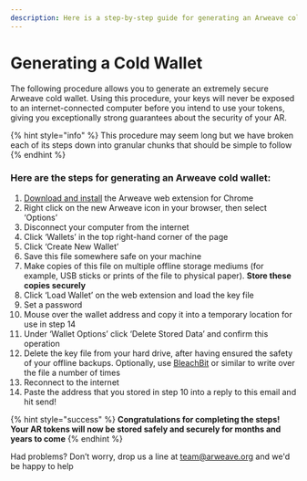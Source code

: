 ```yaml
---
description: Here is a step-by-step guide for generating an Arweave cold wallet
---
```


# Generating a Cold Wallet

The following procedure allows you to generate an extremely secure Arweave cold wallet. Using this procedure, your keys will never be exposed to an internet-connected computer before you intend to use your tokens, giving you exceptionally strong guarantees about the security of your AR.

{% hint style="info" %}
This procedure may seem long but we have broken each of its steps down into granular chunks that should be simple to follow
{% endhint %}

### Here are the steps for generating an Arweave cold wallet:

1. [Download and install](https://chrome.google.com/webstore/detail/arweave/iplppiggblloelhoglpmkmbinggcaaoc?hl=en-GB) the Arweave web extension for Chrome
2. Right click on the new Arweave icon in your browser, then select ‘Options’ 
3. Disconnect your computer from the internet 
4. Click ‘Wallets’ in the top right-hand corner of the page
5. Click ‘Create New Wallet’
6. Save this file somewhere safe on your machine
7. Make copies of this file on multiple offline storage mediums \(for example, USB sticks or prints of the file to physical paper\). **Store these copies securely**
8. Click ‘Load Wallet’ on the web extension and load the key file
9. Set a password
10. Mouse over the wallet address and copy it into a temporary location for use in step 14
11. Under ‘Wallet Options’ click ‘Delete Stored Data’ and confirm this operation
12. Delete the key file from your hard drive, after having ensured the safety of your offline backups. Optionally, use [BleachBit](https://www.bleachbit.org/) or similar to write over the file a number of times
13. Reconnect to the internet
14. Paste the address that you stored in step 10 into a reply to this email and hit send!

{% hint style="success" %}
**Congratulations for completing the steps! Your AR tokens will now be stored safely and securely for months and years to come**
{% endhint %}

Had problems? Don’t worry, drop us a line at [team@arweave.org](mailto:team@arweave.org) and we'd be happy to help 

